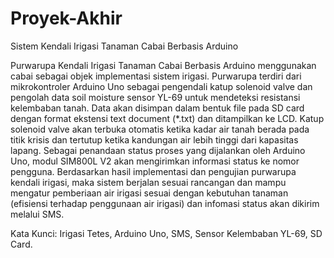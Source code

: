 # Proyek-Akhir
Sistem Kendali Irigasi Tanaman Cabai Berbasis Arduino

Purwarupa Kendali Irigasi Tanaman Cabai Berbasis Arduino menggunakan 
cabai sebagai objek implementasi sistem irigasi. Purwarupa terdiri dari 
mikrokontroler Arduino Uno sebagai pengendali katup solenoid valve dan pengolah 
data soil moisture sensor YL-69 untuk mendeteksi resistansi kelembaban tanah. 
Data akan disimpan dalam bentuk file pada SD card dengan format ekstensi text 
document (*.txt) dan ditampilkan ke LCD. Katup solenoid valve akan terbuka 
otomatis ketika kadar air tanah berada pada titik krisis dan tertutup ketika 
kandungan air lebih tinggi dari kapasitas lapang. Sebagai penandaan status proses 
yang dijalankan oleh Arduino Uno, modul SIM800L V2 akan mengirimkan 
informasi status ke nomor pengguna. 
Berdasarkan hasil implementasi dan pengujian purwarupa kendali irigasi, 
maka sistem berjalan sesuai rancangan dan mampu mengatur pemberiaan air irigasi 
sesuai dengan kebutuhan tanaman (efisiensi terhadap penggunaan air irigasi) dan 
infomasi status akan dikirim melalui SMS. 

 

Kata Kunci: Irigasi Tetes, Arduino Uno, SMS, Sensor Kelembaban YL-69, SD 
Card. 
